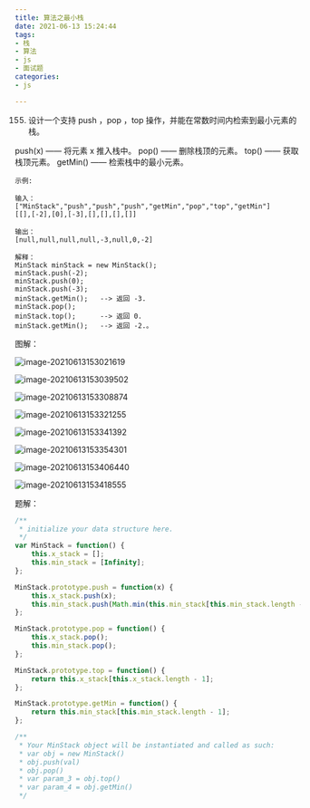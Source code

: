 ```yaml
---
title: 算法之最小栈
date: 2021-06-13 15:24:44
tags:
- 栈
- 算法
- js
- 面试题
categories:
- js

---
```




155. 设计一个支持 push ，pop ，top 操作，并能在常数时间内检索到最小元素的栈。

push(x) —— 将元素 x 推入栈中。
pop() —— 删除栈顶的元素。
top() —— 获取栈顶元素。
getMin() —— 检索栈中的最小元素。

```
示例:

输入：
["MinStack","push","push","push","getMin","pop","top","getMin"]
[[],[-2],[0],[-3],[],[],[],[]]

输出：
[null,null,null,null,-3,null,0,-2]

解释：
MinStack minStack = new MinStack();
minStack.push(-2);
minStack.push(0);
minStack.push(-3);
minStack.getMin();   --> 返回 -3.
minStack.pop();
minStack.top();      --> 返回 0.
minStack.getMin();   --> 返回 -2.。

```

图解：

![image-20210613153021619](D:\Blogs\NollieLeo.github.io\source\_posts\算法之最小栈\image-20210613153021619.png)

![image-20210613153039502](D:\Blogs\NollieLeo.github.io\source\_posts\算法之最小栈\image-20210613153039502.png)

![image-20210613153308874](D:\Blogs\NollieLeo.github.io\source\_posts\算法之最小栈\image-20210613153308874.png)

![image-20210613153321255](D:\Blogs\NollieLeo.github.io\source\_posts\算法之最小栈\image-20210613153321255.png)

![image-20210613153341392](D:\Blogs\NollieLeo.github.io\source\_posts\算法之最小栈\image-20210613153341392.png)

![image-20210613153354301](D:\Blogs\NollieLeo.github.io\source\_posts\算法之最小栈\image-20210613153354301.png)

![image-20210613153406440](D:\Blogs\NollieLeo.github.io\source\_posts\算法之最小栈\image-20210613153406440.png)

![image-20210613153418555](D:\Blogs\NollieLeo.github.io\source\_posts\算法之最小栈\image-20210613153418555.png)

题解：

```js
/**
 * initialize your data structure here.
 */
var MinStack = function() {
    this.x_stack = [];
    this.min_stack = [Infinity];
};

MinStack.prototype.push = function(x) {
    this.x_stack.push(x);
    this.min_stack.push(Math.min(this.min_stack[this.min_stack.length - 1], x));
};

MinStack.prototype.pop = function() {
    this.x_stack.pop();
    this.min_stack.pop();
};

MinStack.prototype.top = function() {
    return this.x_stack[this.x_stack.length - 1];
};

MinStack.prototype.getMin = function() {
    return this.min_stack[this.min_stack.length - 1];
};

/**
 * Your MinStack object will be instantiated and called as such:
 * var obj = new MinStack()
 * obj.push(val)
 * obj.pop()
 * var param_3 = obj.top()
 * var param_4 = obj.getMin()
 */
```

